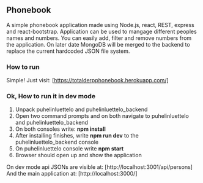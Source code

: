 ## Phonebook
A simple phonebook application made using Node.js, react, REST, express and react-bootstrap. Application can be used to mangage different peoples names and numbers. You can easily add, filter and remove numbers from the application. On later date MongoDB will be merged to the backend to replace the current hardcoded JSON file system.

### How to run
Simple! Just visit: [https://totalderpphonebook.herokuapp.com/]

### Ok, How to run it in dev mode
1. Unpack puhelinluettelo and puhelinluettelo_backend
2. Open two command prompts and on both navigate to puhelinluettelo and puhelinluettelo_backend
3. On both consoles write: **npm install**
4. After installing finishes, write **npm run dev** to the puhelinluettelo_backend console
5. On puhelinluettelo console write **npm start**
6. Browser should open up and show the application

On dev mode api JSONs are visible at: [http://localhost:3001/api/persons]
And the main application at: [http://localhost:3000/]